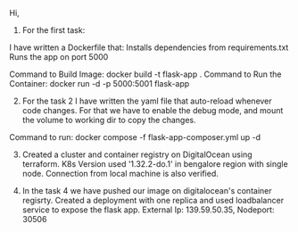 Hi,

1) For the first task:

I have written a Dockerfile that:
Installs dependencies from requirements.txt
Runs the app on port 5000

Command to Build Image: docker build -t flask-app .
Command to Run the Container: docker run -d -p 5000:5001 flask-app

2) For the task 2 I have written the yaml file that auto-reload whenever code changes. For that we have to enable the debug mode, and mount the volume to working dir to copy the changes.

Command to run: docker compose -f flask-app-composer.yml up -d

3) Created a cluster and container registry on DigitalOcean using terraform. K8s Version used '1.32.2-do.1' in bengalore region with single node. Connection from local machine is also verified. 

4) In the task 4 we have pushed our image on digitalocean's container regisrty. Created a deployment with one replica and used loadbalancer service to expose the flask app. External Ip: 139.59.50.35, Nodeport: 30506